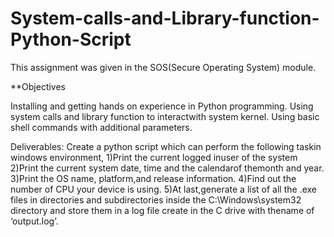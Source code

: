 # System-calls-and-Library-function-Python-Script

This assignment was given in the SOS(Secure Operating System) module.

**Objectives

Installing and getting hands on experience in Python programming.
Using system calls and library function to interactwith system kernel.
Using basic shell commands with additional parameters.

Deliverables:
Create a python script which can perform the following taskin windows environment,
1)Print the current logged inuser of the system
2)Print the current system date, time and the calendarof themonth and year.
3)Print the OS name, platform,and release information.
4)Find out the number of CPU your device is using.
5)At last,generate a list of all the .exe files in directories and subdirectories inside the C:\Windows\system32 directory and store them in a log file create in the C drive with thename of ‘output.log’.
